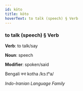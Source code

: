 ```yaml
---
id: köto
title: köto
hoverText: to talk (speech) § Verb
---
```


### to talk (speech) § Verb

**Verb**: to talk/say

**Noun**: speech

**Modifier**: spoken/said

Bengali কথা kotha /kɔ.tʰa/

*Indo-Iranian Language Family*